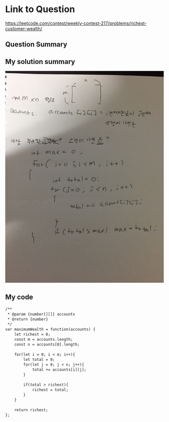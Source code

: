 # Link to Question
https://leetcode.com/contest/weekly-contest-217/problems/richest-customer-wealth/

## Question Summary

## My solution summary
<img src="note1.jpeg" >

## My code
```
/**
 * @param {number[][]} accounts
 * @return {number}
 */
var maximumWealth = function(accounts) {
    let richest = 0;
    const m = accounts.length;
    const n = accounts[0].length;
    
    for(let i = 0; i < m; i++){
        let total = 0; 
        for(let j = 0; j < n; j++){
            total += accounts[i][j];
        }
        
        if(total > richest){
            richest = total;
        }
    }
    
    return richest;
};
```
